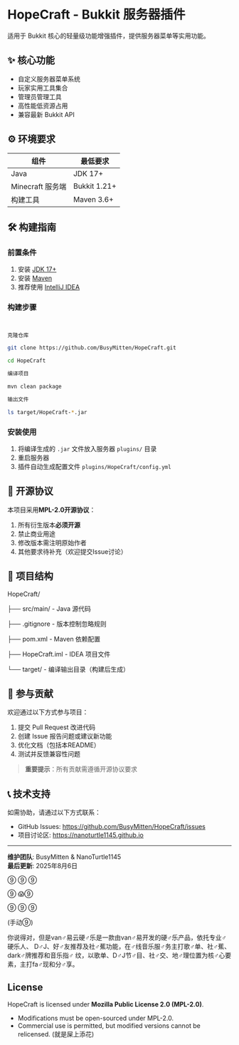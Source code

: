 # HopeCraft - Bukkit 服务器插件

[](https://github.com/BusyMitten/HopeCraft)
[](https://www.minecraft.net)
[](https://adoptium.net)

适用于 Bukkit 核心的轻量级功能增强插件，提供服务器菜单等实用功能。

## ✨ 核心功能
- 自定义服务器菜单系统
- 玩家实用工具集合
- 管理员管理工具
- 高性能低资源占用
- 兼容最新 Bukkit API

## ⚙️ 环境要求
| 组件              | 最低要求           |
|-------------------|-------------------|
| Java              | JDK 17+           |
| Minecraft 服务端  | Bukkit 1.21+      |
| 构建工具          | Maven 3.6+        |

## 🛠️ 构建指南

### 前置条件
1. 安装 [JDK 17+](https://adoptium.net/)
2. 安装 [Maven](https://maven.apache.org/)
3. 推荐使用 [IntelliJ IDEA](https://www.jetbrains.com/idea/)

### 构建步骤
``` bash


克隆仓库

git clone https://github.com/BusyMitten/HopeCraft.git 

cd HopeCraft

编译项目

mvn clean package

输出文件

ls target/HopeCraft-*.jar
```


### 安装使用
1. 将编译生成的 `.jar` 文件放入服务器 `plugins/` 目录
2. 重启服务器
3. 插件自动生成配置文件 `plugins/HopeCraft/config.yml`

## 🌱 开源协议
本项目采用**MPL-2.0开源协议**：
1. 所有衍生版本**必须开源**
2. 禁止商业用途
3. 修改版本需注明原始作者
4. 其他要求待补充（欢迎提交Issue讨论）

## 📂 项目结构
HopeCraft/

├── src/main/         - Java 源代码

├── .gitignore        - 版本控制忽略规则

├── pom.xml           - Maven 依赖配置

├── HopeCraft.iml     - IDEA 项目文件

└── target/           - 编译输出目录（构建后生成）


## 🤝 参与贡献
欢迎通过以下方式参与项目：
1. 提交 Pull Request 改进代码
2. 创建 Issue 报告问题或建议新功能
3. 优化文档（包括本README）
4. 测试并反馈兼容性问题

> **重要提示**：所有贡献需遵循开源协议要求

## 📞 技术支持
如需协助，请通过以下方式联系：
- GitHub Issues: https://github.com/BusyMitten/HopeCraft/issues
- 项目讨论区: https://nanoturtle1145.github.io

---

**维护团队**: BusyMitten & NanoTurtle1145  
**最后更新**: 2025年8月6日

⑨ ⑨ ⑨

⑨ 😱⑨

⑨ ⑨ ⑨

(手动⑨)

你说得对，但是van♂易云硬♂乐是一款由van♂易开发的硬♂乐产品，依托专业♂硬乐人、 D♂J、好♂友推荐及社♂蕉功能，在♂线音乐服♂务主打歌♂单、社♂蕉、dark♂牌推荐和音乐指♂ 纹，以歌单、D♂J节♂目、社♂交、地♂理位置为核♂心要素，主打fa♂现和分♂享。

## License  
HopeCraft is licensed under **Mozilla Public License 2.0 (MPL-2.0)**.  
- Modifications must be open-sourced under MPL-2.0.  
- Commercial use is permitted, but modified versions cannot be relicensed.
(就是屎上添花)